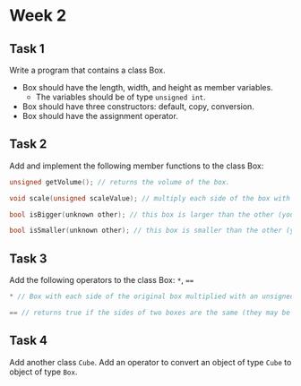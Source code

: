 # Week 2

## Task 1

Write a program that contains a class Box.

- Box should have the length, width, and height as member variables.
  - The variables should be of type `unsigned int`.
- Box should have three constructors: default, copy, conversion.
- Box should have the assignment operator.

## Task 2

Add and implement the following member functions to the class Box:

```c++
unsigned getVolume(); // returns the volume of the box.

void scale(unsigned scaleValue); // multiply each side of the box with scaleValue.

bool isBigger(unknown other); // this box is larger than the other (you decide what the type should be)

bool isSmaller(unknown other); // this box is smaller than the other (you decide what the type should be)
```

## Task 3

Add the following operators to the class Box: `*`, `==`

```c++
* // Box with each side of the original box multiplied with an unsigned integer (scale value).

== // returns true if the sides of two boxes are the same (they may be shuffled), false otherwise
```

## Task 4

Add another class `Cube`. Add an operator to convert an object of type `Cube` to object of type `Box`.
